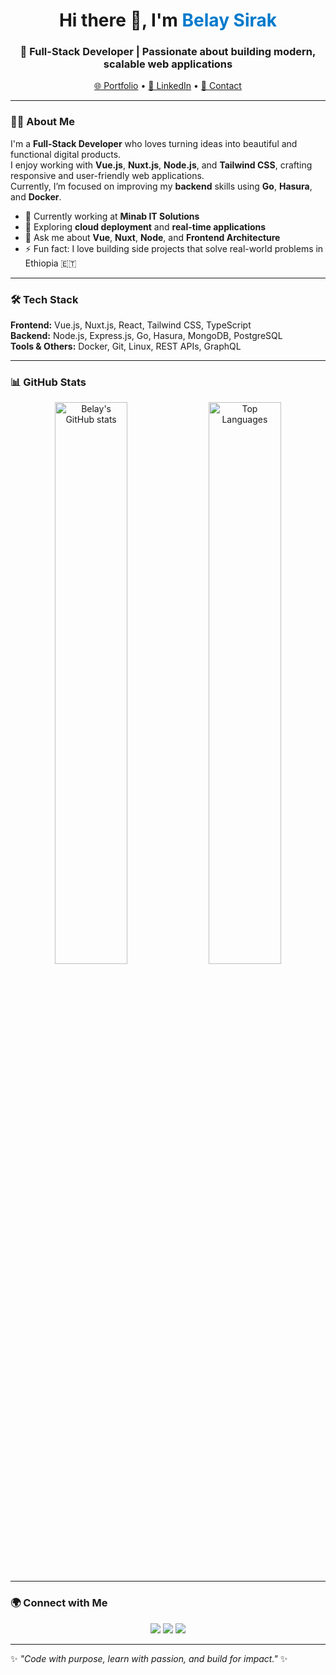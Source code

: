 <h1 align="center">Hi there 👋, I'm <span style="color:#007acc;">Belay Sirak</span></h1>
<h3 align="center">🚀 Full-Stack Developer | Passionate about building modern, scalable web applications</h3>

<p align="center">
  <a href="https://www.belay-sirak.com" target="_blank">🌐 Portfolio</a> •
  <a href="https://www.linkedin.com/in/belay-sirak" target="_blank">💼 LinkedIn</a> •
  <a href="mailto:belaysirak@example.com">📧 Contact</a>
</p>

---

### 🧑‍💻 About Me

I'm a **Full-Stack Developer** who loves turning ideas into beautiful and functional digital products.  
I enjoy working with **Vue.js**, **Nuxt.js**, **Node.js**, and **Tailwind CSS**, crafting responsive and user-friendly web applications.  
Currently, I’m focused on improving my **backend** skills using **Go**, **Hasura**, and **Docker**.

- 🔭 Currently working at **Minab IT Solutions**
- 🌱 Exploring **cloud deployment** and **real-time applications**
- 💬 Ask me about **Vue**, **Nuxt**, **Node**, and **Frontend Architecture**
- ⚡ Fun fact: I love building side projects that solve real-world problems in Ethiopia 🇪🇹

---

### 🛠️ Tech Stack

**Frontend:** Vue.js, Nuxt.js, React, Tailwind CSS, TypeScript  
**Backend:** Node.js, Express.js, Go, Hasura, MongoDB, PostgreSQL  
**Tools & Others:** Docker, Git, Linux, REST APIs, GraphQL  

---

### 📊 GitHub Stats

<p align="center">
  <img src="https://github-readme-stats.vercel.app/api?username=belay09&show_icons=true&theme=radical" alt="Belay's GitHub stats" width="48%" />
  <img src="https://github-readme-stats.vercel.app/api/top-langs/?username=belay09&layout=compact&theme=radical" alt="Top Languages" width="48%" />
</p>

---

### 🌍 Connect with Me

<p align="center">
  <a href="https://www.linkedin.com/in/belay-sirak" target="_blank"><img src="https://img.shields.io/badge/-Belay%20Sirak-blue?style=for-the-badge&logo=Linkedin" /></a>
  <a href="https://github.com/belay09" target="_blank"><img src="https://img.shields.io/badge/-GitHub-181717?style=for-the-badge&logo=github" /></a>
  <a href="mailto:belaysirak@example.com"><img src="https://img.shields.io/badge/-Email-D14836?style=for-the-badge&logo=gmail&logoColor=white" /></a>
</p>

---

✨ _"Code with purpose, learn with passion, and build for impact."_ ✨
